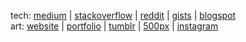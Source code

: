 <!--
### Hi there 👋


**barseghyanartur/barseghyanartur** is a ✨ _special_ ✨ repository because its `README.md` (this file) appears on your GitHub profile.

Here are some ideas to get you started:

- 🔭 I’m currently working on ...
- 🌱 I’m currently learning ...
- 👯 I’m looking to collaborate on ...
- 🤔 I’m looking for help with ...
- 💬 Ask me about ...
- 📫 How to reach me: ...
- 😄 Pronouns: ...
- ⚡ Fun fact: ...
-->

tech: [medium](https://medium.com/@artur.barseghyan) | [stackoverflow](https://stackoverflow.com/users/2318839/artur-barseghyan?tab=profile) | [reddit](https://www.reddit.com/u/barseghyanartur) | [gists](https://gist.github.com/barseghyanartur/) | [blogspot](http://barseghyanartur.blogspot.com/)
<br>
art: [website](http://foreverchild.info/) | [portfolio](http://delusionalinsanity.com/portfolio/) | [tumblr](https://delusionalinsanity.tumblr.com/) | [500px](https://500px.com/delusionalinsanity) | [instagram](https://www.instagram.com/delusionalinsanity/)

<div style="position: absolute; width: 1px; height: 1px; margin: -1px; padding: 0; border: 0; overflow: hidden; clip: rect(0, 0, 0, 0); white-space: nowrap;">
  <a href="https://u8views.com/github/barseghyanartur"><img src="https://u8views.com/api/v1/github/profiles/4925587/views/day-week-month-total-count.svg"></a>
</div>
